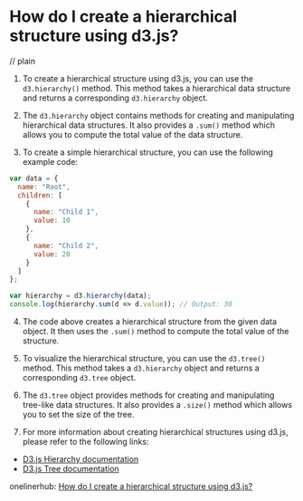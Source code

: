 # How do I create a hierarchical structure using d3.js?
// plain

1. To create a hierarchical structure using d3.js, you can use the `d3.hierarchy()` method. This method takes a hierarchical data structure and returns a corresponding `d3.hierarchy` object.

2. The `d3.hierarchy` object contains methods for creating and manipulating hierarchical data structures. It also provides a `.sum()` method which allows you to compute the total value of the data structure.

3. To create a simple hierarchical structure, you can use the following example code:
```javascript
var data = {
  name: "Root",
  children: [
    {
      name: "Child 1",
      value: 10
    },
    {
      name: "Child 2",
      value: 20
    }
  ]
};

var hierarchy = d3.hierarchy(data);
console.log(hierarchy.sum(d => d.value)); // Output: 30
```

4. The code above creates a hierarchical structure from the given data object. It then uses the `.sum()` method to compute the total value of the structure.

5. To visualize the hierarchical structure, you can use the `d3.tree()` method. This method takes a `d3.hierarchy` object and returns a corresponding `d3.tree` object.

6. The `d3.tree` object provides methods for creating and manipulating tree-like data structures. It also provides a `.size()` method which allows you to set the size of the tree.

7. For more information about creating hierarchical structures using d3.js, please refer to the following links:
- [D3.js Hierarchy documentation](https://github.com/d3/d3-hierarchy)
- [D3.js Tree documentation](https://github.com/d3/d3-hierarchy#tree)

onelinerhub: [How do I create a hierarchical structure using d3.js?](https://onelinerhub.com/javascript-d3/how-do-i-create-a-hierarchical-structure-using-d--js)